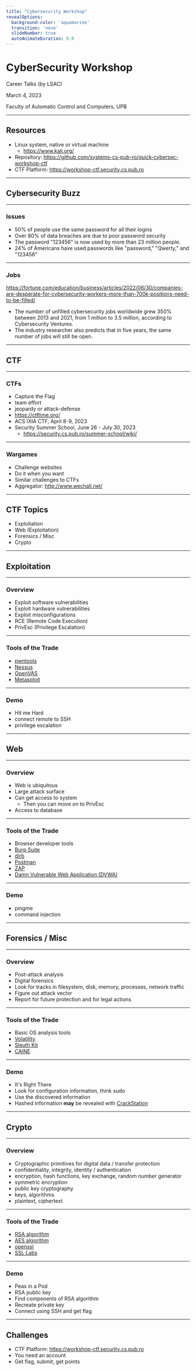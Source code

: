```yaml
---
title: "Cybersecurity Workshop"
revealOptions:
  background-color: 'aquamarine'
  transition: 'none'
  slideNumber: true
  autoAnimateDuration: 0.0
---
```


# CyberSecurity Workshop

Career Talks (by LSAC)

March 4, 2023

Faculty of Automatic Control and Computers, UPB

----

## Resources

- Linux system, native or virtual machine
  - https://www.kali.org/
- Repository: https://github.com/systems-cs-pub-ro/quick-cybersec-workshop-ctf
- CTF Platform: https://workshop-ctf.security.cs.pub.ro

---

## Cybersecurity Buzz

----

### Issues

- 50% of people use the same password for all their logins
- Over 80% of data breaches are due to poor password security
- The password "123456" is now used by more than 23 million people.
- 24% of Americans have used passwords like "password," "Qwerty," and "123456"

----

### Jobs

https://fortune.com/education/business/articles/2022/06/30/companies-are-desperate-for-cybersecurity-workers-more-than-700k-positions-need-to-be-filled/

- The number of unfilled cybersecurity jobs worldwide grew 350% between 2013 and 2021, from 1 million to 3.5 million, according to Cybersecurity Ventures.
- The industry researcher also predicts that in five years, the same number of jobs will still be open.

---

## CTF

----

### CTFs

- Capture the Flag
- team effort
- jeopardy or attack-defense
- https://ctftime.org/
- ACS IXIA CTF, April 8-9, 2023
- Security Summer School, June 26 - July 30, 2023
  - https://security.cs.pub.ro/summer-school/wiki/

----

### Wargames

- Challenge websites
- Do it when you want
- Similar challenges to CTFs
- Aggregator: http://www.wechall.net/

---

## CTF Topics

- Exploitation
- Web (Exploitation)
- Forensics / Misc
- Crypto

---

## Exploitation

----

### Overview

- Exploit software vulnerabilities
- Exploit hardware vulnerabilities
- Exploit misconfigurations
- RCE (Remote Code Execution)
- PrivEsc (Privilege Escalation)

----

### Tools of the Trade

- [pwntools](https://docs.pwntools.com/en/stable/)
- [Nessus](https://www.tenable.com/products/nessus)
- [OpenVAS](https://www.openvas.org/)
- [Metasploit](https://www.metasploit.com/)

----

### Demo

- Hit me Hard
- connect remote to SSH
- privilege escalation

---

## Web

----

### Overview

- Web is ubiquitous
- Large attack surface
- Can get access to system
  - Then you can move on to PrivEsc
- Access to database

----

### Tools of the Trade

- Browser developer tools
- [Burp Suite](https://portswigger.net/burp)
- [dirb](https://www.kali.org/tools/dirb/)
- [Postman](https://www.postman.com/)
- [ZAP](https://www.zaproxy.org/)
- [Damn Vulnerable Web Application (DVWA)](https://github.com/digininja/DVWA)

----

### Demo

- pingme
- command injection

---

## Forensics / Misc

----

### Overview

- Post-attack analysis
- Digital forensics
- Look for tracks in filesystem, disk, memory, processes, network traffic
- Figure out attack vector
- Report for future protection and for legal actions

----

### Tools of the Trade

- Basic OS analysis tools
- [Volatility](https://www.volatilityfoundation.org/)
- [Sleuth Kit](https://www.sleuthkit.org/)
- [CAINE](https://www.caine-live.net/)

----

### Demo

- It's Right There
- Look for configuration information, think sudo
- Use the discovered information
- Hashed information **may** be revealed with [CrackStation](https://crackstation.net/)

---

## Crypto

----

### Overview

- Cryptographic primitives for digital data / transfer protection
- confidentiality, integrity, identity / authentication
- encryption, hash functions, key exchange, random number generator
- symmetric encryption
- public key cryptography
- keys, algorithms
- plaintext, ciphertext

----

### Tools of the Trade

- [RSA algorithm](https://en.wikipedia.org/wiki/RSA_(cryptosystem))
- [AES algorithm](https://en.wikipedia.org/wiki/Advanced_Encryption_Standard)
- [openssl](https://www.openssl.org/)
- [SSL Labs](https://www.ssllabs.com/ssltest/)

----

### Demo

- Peas in a Pod
- RSA public key
- Find components of RSA algorithm
- Recreate private key
- Connect using SSH and get flag

---

## Challenges

- CTF Platform: https://workshop-ctf.security.cs.pub.ro
- You need an account
- Get flag, submit, get points
